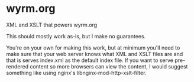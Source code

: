 # wyrm.org
XML and XSLT that powers wyrm.org

This should mostly work as-is, but I make no guarantees.

You're on your own for making this work, but at minimum you'll need to make sure that your web server knows what XML and XSLT files are and that is serves index.xml as the default index file. If you want to serve pre-rendered content so more browsers can view the content, I would suggest something like using nginx's libnginx-mod-http-xslt-filter.

